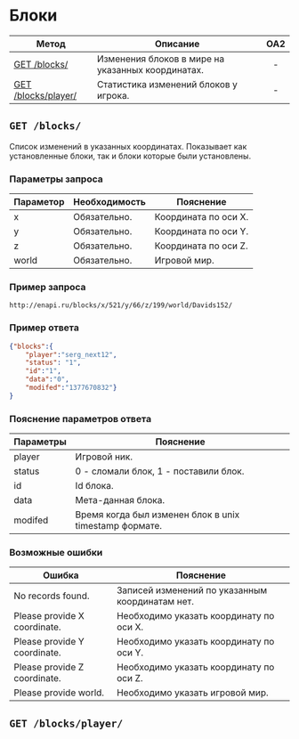 Блоки
==========

| Метод | Описание | OA2 |
| ----- | -------- |:---:|
| [GET /blocks/](blocks.md#get-blocks) | Изменения блоков в мире на указанных координатах. | - |
| [GET /blocks/player/](blocks.md) | Статистика изменений блоков у игрока. | - |

## ``` GET /blocks/ ``` 
Список изменений в указанных координатах. Показывает как установленные блоки, так и блоки которые были установлены.

### Параметры запроса

| Параметор | Необходимость | Пояснение |
| --------- | ------------- | --------- |
| x         | Обязательно.   | Координата по оси X. |
| y         | Обязательно.   | Координата по оси Y. |
| z         | Обязательно.   | Координата по оси Z. |
| world     | Обязательно.   | Игровой мир. |


### Пример запроса
``` 
http://enapi.ru/blocks/x/521/y/66/z/199/world/Davids152/
```
### Пример ответа 
```json 
{"blocks":{
    "player":"serg_next12",
    "status": "1",
    "id":"1",
    "data":"0",
    "modifed":"1377670832"}
}
```

### Пояснение параметров ответа
| Параметры | Пояснение |
| --------- | --------- |
| player    | Игровой ник. |
| status    | 0 - сломали блок, 1 - поставили блок. |
| id        | Id блока. |
| data      | Мета-данная блока. |
| modifed   | Время когда был изменен блок в unix timestamp формате. |

### Возможные ошибки
| Ошибка | Пояснение |
| ------ | --------- |
| No records found. | Записей изменений по указанным координатам нет. |
| Please provide X coordinate. | Необходимо указать координату по оси X. |
| Please provide Y coordinate. | Необходимо указать координату по оси Y. |
| Please provide Z coordinate. | Необходимо указать координату по оси Z. |
| Please provide world. | Необходимо указать игровой мир. |

## ``` GET /blocks/player/ ``` 










